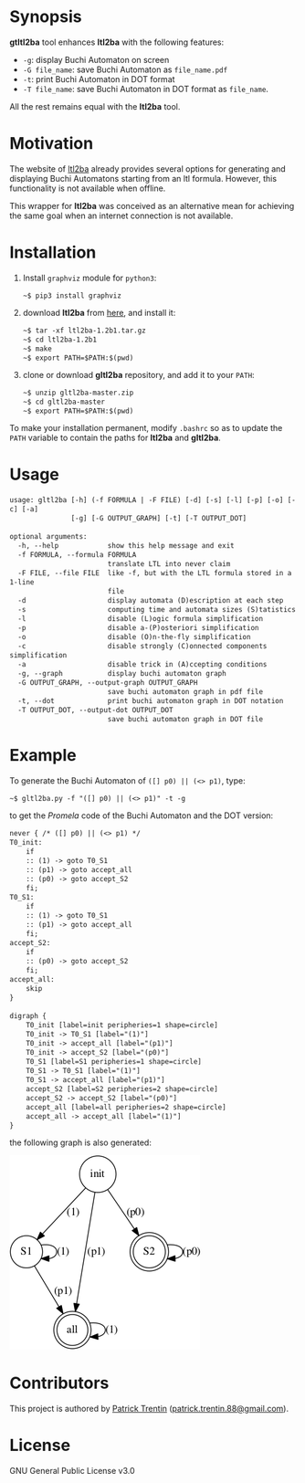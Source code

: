 # Synopsis

**gtltl2ba** tool enhances **ltl2ba** with the following features:

- `-g`: display Buchi Automaton on screen
- `-G file_name`: save Buchi Automaton as `file_name.pdf`
- `-t`: print Buchi Automaton in DOT format
- `-T file_name`: save Buchi Automaton in DOT format as `file_name`.

All the rest remains equal with the **ltl2ba** tool.

# Motivation

The website of [ltl2ba](http://www.lsv.fr/~gastin/ltl2ba/index.php) already provides several options for generating and displaying Buchi Automatons starting from an ltl formula. However, this functionality is not available when offline.

This wrapper for **ltl2ba** was conceived as an alternative mean for achieving the same goal when an internet connection is not available.

# Installation

1. Install `graphviz` module for `python3`:

       ~$ pip3 install graphviz

2. download **ltl2ba** from [here](http://www.lsv.fr/~gastin/ltl2ba/download.php), and
   install it:
   
       ~$ tar -xf ltl2ba-1.2b1.tar.gz
       ~$ cd ltl2ba-1.2b1
       ~$ make
       ~$ export PATH=$PATH:$(pwd)

3. clone or download **gltl2ba** repository, and add it to your `PATH`:

       ~$ unzip gltl2ba-master.zip
       ~$ cd gltl2ba-master
       ~$ export PATH=$PATH:$(pwd)
    
To make your installation permanent, modify `.bashrc` so as to update the `PATH` variable
to contain the paths for **ltl2ba** and **gltl2ba**.

# Usage

    usage: gltl2ba [-h] (-f FORMULA | -F FILE) [-d] [-s] [-l] [-p] [-o] [-c] [-a]
                   [-g] [-G OUTPUT_GRAPH] [-t] [-T OUTPUT_DOT]
    
    optional arguments:
      -h, --help            show this help message and exit
      -f FORMULA, --formula FORMULA
                            translate LTL into never claim
      -F FILE, --file FILE  like -f, but with the LTL formula stored in a 1-line
                            file
      -d                    display automata (D)escription at each step
      -s                    computing time and automata sizes (S)tatistics
      -l                    disable (L)ogic formula simplification
      -p                    disable a-(P)osteriori simplification
      -o                    disable (O)n-the-fly simplification
      -c                    disable strongly (C)onnected components simplification
      -a                    disable trick in (A)ccepting conditions
      -g, --graph           display buchi automaton graph
      -G OUTPUT_GRAPH, --output-graph OUTPUT_GRAPH
                            save buchi automaton graph in pdf file
      -t, --dot             print buchi automaton graph in DOT notation
      -T OUTPUT_DOT, --output-dot OUTPUT_DOT
                            save buchi automaton graph in DOT file

# Example

To generate the Buchi Automaton of `([] p0) || (<> p1)`, type:

    ~$ gltl2ba.py -f "([] p0) || (<> p1)" -t -g

to get the *Promela* code of the Buchi Automaton and the DOT version:

    never { /* ([] p0) || (<> p1) */
    T0_init:
    	if
    	:: (1) -> goto T0_S1
    	:: (p1) -> goto accept_all
    	:: (p0) -> goto accept_S2
    	fi;
    T0_S1:
    	if
    	:: (1) -> goto T0_S1
    	:: (p1) -> goto accept_all
    	fi;
    accept_S2:
    	if
    	:: (p0) -> goto accept_S2
    	fi;
    accept_all:
    	skip
    }
    
    digraph {
    	T0_init [label=init peripheries=1 shape=circle]
    	T0_init -> T0_S1 [label="(1)"]
    	T0_init -> accept_all [label="(p1)"]
    	T0_init -> accept_S2 [label="(p0)"]
    	T0_S1 [label=S1 peripheries=1 shape=circle]
    	T0_S1 -> T0_S1 [label="(1)"]
    	T0_S1 -> accept_all [label="(p1)"]
    	accept_S2 [label=S2 peripheries=2 shape=circle]
    	accept_S2 -> accept_S2 [label="(p0)"]
    	accept_all [label=all peripheries=2 shape=circle]
    	accept_all -> accept_all [label="(1)"]
    }

the following graph is also generated:

![alt text](https://github.com/PatrickTrentin88/gltl2ba/blob/master/examples/example.png)

# Contributors

This project is authored by [Patrick Trentin](http://www.patricktrentin.com) (<patrick.trentin.88@gmail.com>).

# License

GNU General Public License v3.0
